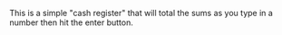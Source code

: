 This is a simple "cash register" that will total the sums as you type in a number then hit the enter button.

